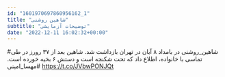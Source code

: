 ```yaml
---
id: "1601970697860956162_1"
title: "شاهین روشنی"
subtitle: "توضیحات آزمایشی"
date: "2022-12-11 16:02:32+00:00"
---
```

#شاهین_روشنی در بامداد ۸ آبان در تهران بازداشت شد. شاهین بعد از ۳۷ رورز در طی تماسی با خانواده، اطلاع داد که تحت شکنجه است و دستش ۶ بخیه خورده است. 
#مهسا_امینی https://t.co/JVbwPONJQt
